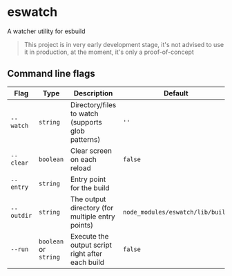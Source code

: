 # eswatch

A watcher utility for esbuild

> This project is in very early development stage, it's not advised to use it in production, at the moment, it's only a proof-of-concept

## Command line flags

| Flag       | Type                  | Description                                       | Default                          | Required |
| ---------- | --------------------- | ------------------------------------------------- | -------------------------------- | -------- |
| `--watch`  | `string`              | Directory/files to watch (supports glob patterns) | `''`                             | ❌       |
| `--clear`  | `boolean`             | Clear screen on each reload                       | `false`                          | ❌       |
| `--entry`  | `string`              | Entry point for the build                         |                                  | ✔️       |
| `--outdir` | `string`              | The output directory (for multiple entry points)  | `node_modules/eswatch/lib/build` | ❌       |
| `--run`    | `boolean` or `string` | Execute the output script right after each build  | `false`                          | ❌       |
